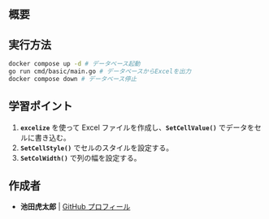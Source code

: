 ## **概要**

## **実行方法**

```sh
docker compose up -d # データベース起動
go run cmd/basic/main.go # データベースからExcelを出力
docker compose down # データベース停止
```

## **学習ポイント**

1. **`excelize`** を使って Excel ファイルを作成し、**`SetCellValue()`** でデータをセルに書き込む。
2. **`SetCellStyle()`** でセルのスタイルを設定する。
3. **`SetColWidth()`** で列の幅を設定する。

## 作成者

- **池田虎太郎** | [GitHub プロフィール](https://github.com/kotaroikeda-apl-dev)
